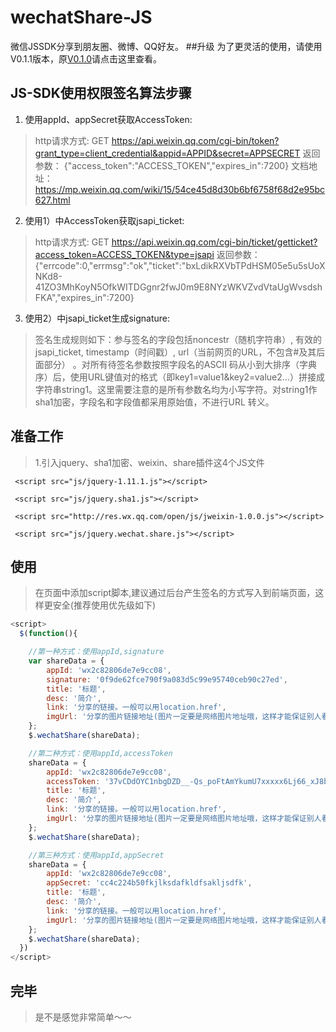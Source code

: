 # wechatShare-JS
微信JSSDK分享到朋友圈、微博、QQ好友。
##升级
为了更灵活的使用，请使用V0.1.1版本，原[V0.1.0](https://github.com/jiangxianli/wechatShare-JS/tree/v0.1.0)请点击这里查看。
## JS-SDK使用权限签名算法步骤
1. 使用appId、appSecret获取AccessToken:
> http请求方式: GET
> https://api.weixin.qq.com/cgi-bin/token?grant_type=client_credential&appid=APPID&secret=APPSECRET
> 返回参数：
> {"access_token":"ACCESS_TOKEN","expires_in":7200}
> 文档地址：
> https://mp.weixin.qq.com/wiki/15/54ce45d8d30b6bf6758f68d2e95bc627.html

2. 使用1）中AccessToken获取jsapi_ticket:
> http请求方式: GET
> https://api.weixin.qq.com/cgi-bin/ticket/getticket?access_token=ACCESS_TOKEN&type=jsapi
> 返回参数：
> {"errcode":0,"errmsg":"ok","ticket":"bxLdikRXVbTPdHSM05e5u5sUoXNKd8-41ZO3MhKoyN5OfkWITDGgnr2fwJ0m9E8NYzWKVZvdVtaUgWvsdshFKA","expires_in":7200}

3. 使用2）中jsapi_ticket生成signature:
> 签名生成规则如下：参与签名的字段包括noncestr（随机字符串）, 有效的jsapi_ticket, timestamp（时间戳）, url（当前网页的URL，不包含#及其后面部分） 。对所有待签名参数按照字段名的ASCII 码从小到大排序（字典序）后，使用URL键值对的格式（即key1=value1&key2=value2…）拼接成字符串string1。这里需要注意的是所有参数名均为小写字符。对string1作sha1加密，字段名和字段值都采用原始值，不进行URL 转义。
## 准备工作
>1.引入jquery、sha1加密、weixin、share插件这4个JS文件

     <script src="js/jquery-1.11.1.js"></script>

     <script src="js/jquery.sha1.js"></script>

     <script src="http://res.wx.qq.com/open/js/jweixin-1.0.0.js"></script>

     <script src="js/jquery.wechat.share.js"></script>
## 使用
   >在页面中添加script脚本,建议通过后台产生签名的方式写入到前端页面，这样更安全(推荐使用优先级如下)

```javascript
<script>
  $(function(){

    //第一种方式：使用appId,signature
    var shareData = {
        appId: 'wx2c82806de7e9cc08',
		signature: '0f9de62fce790f9a083d5c99e95740ceb90c27ed',
        title: '标题',
        desc: '简介',
        link: '分享的链接。一般可以用location.href',
        imgUrl: '分享的图片链接地址(图片一定要是网络图片地址哦，这样才能保证别人看到的图片是正常显示的)'
    };
    $.wechatShare(shareData);

    //第二种方式：使用appId,accessToken
    shareData = {
        appId: 'wx2c82806de7e9cc08',
        accessToken: '37vCDdOYC1nbgDZD__-Qs_poFtAmYkumU7xxxxx6Lj66_xJ8bj8LDFY3SwvBe1QHQ4HT_fzMjSAZeeQ-BhvVvUh8K00j4CWFOVa-N4QQTcAFAVVY',
        title: '标题',
        desc: '简介',
        link: '分享的链接。一般可以用location.href',
        imgUrl: '分享的图片链接地址(图片一定要是网络图片地址哦，这样才能保证别人看到的图片是正常显示的)'
    };
    $.wechatShare(shareData);

    //第三种方式：使用appId,appSecret
    shareData = {
        appId: 'wx2c82806de7e9cc08',
        appSecret: 'cc4c224b50fkjlksdafkldfsakljsdfk',
        title: '标题',
        desc: '简介',
        link: '分享的链接。一般可以用location.href',
        imgUrl: '分享的图片链接地址(图片一定要是网络图片地址哦，这样才能保证别人看到的图片是正常显示的)'
    };
    $.wechatShare(shareData);
  })
</script>
```

## 完毕
   >是不是感觉非常简单～～